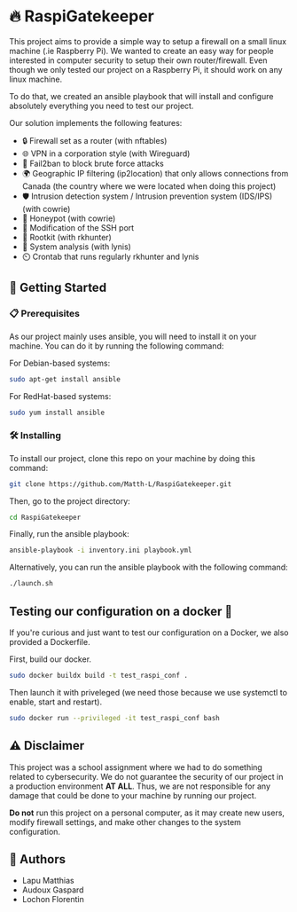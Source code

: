 # 🔥 RaspiGatekeeper     

This project aims to provide a simple way to setup a firewall on a small linux machine (.ie Raspberry Pi). We wanted to create an easy way for people interested in computer security to setup their own router/firewall. Even though we only tested our project on a Raspberry Pi, it should work on any linux machine.

To do that, we created an ansible playbook that will install and configure absolutely everything you need to test our project.

Our solution implements the following features:
- 🔒 Firewall set as a router (with nftables)
- 🌐 VPN in a corporation style (with Wireguard)
- 🚫 Fail2ban to block brute force attacks
- 🌍 Geographic IP filtering (ip2location) that only allows connections from Canada (the country where we were located when doing this project)
- 🛡️ Intrusion detection system / Intrusion prevention system (IDS/IPS) (with cowrie)
- 🍯 Honeypot (with cowrie)
- 🔄 Modification of the SSH port
- 🐍 Rootkit (with rkhunter)
- 🧾 System analysis (with lynis)
- ⏲️ Crontab that runs regularly rkhunter and lynis

## 🚀 Getting Started

### 📋 Prerequisites

As our project mainly uses ansible, you will need to install it on your machine. You can do it by running the following command:

For Debian-based systems:
```bash 
sudo apt-get install ansible
```

For RedHat-based systems:
```bash
sudo yum install ansible
```

### 🛠️ Installing

To install our project, clone this repo on your machine by doing this command:

```bash
git clone https://github.com/Matth-L/RaspiGatekeeper.git
```

Then, go to the project directory:

```bash
cd RaspiGatekeeper
```

Finally, run the ansible playbook:

```bash
ansible-playbook -i inventory.ini playbook.yml
```

Alternatively, you can run the ansible playbook with the following command:

```bash
./launch.sh
```

## Testing our configuration on a docker 🐳

If you're curious and just want to test our configuration on a Docker, we also provided a Dockerfile.

First, build our docker.
```bash
sudo docker buildx build -t test_raspi_conf .
```

Then launch it with priveleged (we need those because we use systemctl to enable, start and restart).
```bash
sudo docker run --privileged -it test_raspi_conf bash
```

## ⚠️ Disclaimer

This project was a school assignment where we had to do something related to cybersecurity. We do not guarantee the security of our project in a production environment **AT ALL**.
Thus, we are not responsible for any damage that could be done to your machine by running our project.

**Do not** run this project on a personal computer, as it may create new users, modify firewall settings, and make other changes to the system configuration.

## 👥 Authors

- Lapu Matthias 
- Audoux Gaspard
- Lochon Florentin
